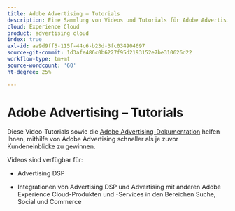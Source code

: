```yaml
---
title: Adobe Advertising – Tutorials
description: Eine Sammlung von Videos und Tutorials für Adobe Advertising.
cloud: Experience Cloud
product: advertising cloud
index: true
exl-id: aa9d9ff5-115f-44c6-b23d-3fc034904697
source-git-commit: 1d3afe486c0b6227f95d2193152e7be310626d22
workflow-type: tm+mt
source-wordcount: '60'
ht-degree: 25%

---
```


# Adobe Advertising – Tutorials

Diese Video-Tutorials sowie die [Adobe Advertising-Dokumentation](https://experienceleague.adobe.com/en/docs/advertising) helfen Ihnen, mithilfe von Adobe Advertising schneller als je zuvor Kundeneinblicke zu gewinnen.

Videos sind verfügbar für:

* Advertising DSP

* Integrationen von Advertising DSP und Advertising mit anderen Adobe Experience Cloud-Produkten und -Services in den Bereichen Suche, Social und Commerce

<!--
See other -learn tutorials landing pages to get ideas for additional content
-->
